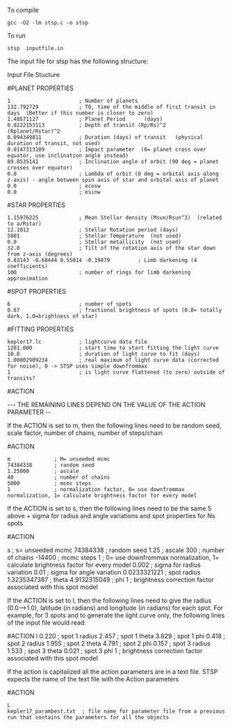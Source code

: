 To compile

	gcc -O2 -lm stsp.c -o stsp

To run

	stsp  inputfile.in

The input file for stsp has the following structure:

Input File Stucture

#PLANET PROPERTIES

	1                      ; Number of planets
	132.792729             ; T0, time of the middle of first transit in days  (Better if this number is closer to zero)
	1.48571127             ; Planet Period      (days)
	0.0222153113           ; Depth of transit (Rp/Rs)^2         (Rplanet/Rstar)^2
	0.094349811            ; Duration (days) of transit   (physical duration of transit, not used)
	0.0147313109           ; Impact parameter  (0= planet cross over equator, use inclination angle instead)
	89.8535141             ; Inclination angle of orbit (90 deg = planet crosses over equator)
	0.0                    ; Lambda of orbit (0 deg = orbital axis along z-axis) - angle between spin axis of star and orbital axis of planet
	0.0                    ; ecosw  
	0.0                    ; esinw  

#STAR PROPERTIES

	1.15976225             ; Mean Stellar density (Msun/Rsun^3)  (related to a/Rstar)
	12.1012                ; Stellar Rotation period (days)
	5801                   ; Stellar Temperature  (not used)
	0.0                    ; Stellar metallicity  (not used)
	32.0                   ; Tilt of the rotation axis of the star down from z-axis (degrees)
	0.83143 -0.68444 0.55014 -0.19879         ; Limb darkening (4 coefficients)
	100                    ; number of rings for limb darkening approximation

#SPOT PROPERTIES

	6                      ; number of spots
	0.67                   ; fractional brightness of spots (0.0= totally dark, 1.0=brightness of star)

#FITTING PROPERTIES

	kepler17.lc            ; lightcurve data file
	1201.000               ; start time to start fitting the light curve
	10.0                   ; duration of light curve to fit (days)
	1.00002909234          ; real maximum of light curve data (corrected for noise), 0 -> STSP uses simple downfrommax
	1                      ; is light curve flattened (to zero) outside of transits?

#ACTION

--- THE REMAINING LINES DEPEND ON THE VALUE OF THE ACTION PARAMETER --

If the ACTION is set to m, then the following lines need to be random seed, scale factor, number of chains, number of steps/chain

#ACTION

	m              ; M= unseeded mcmc
	74384338       ; random seed
	1.25000        ; ascale
	40             ; number of chains
	5000           ; mcmc steps
	1              ; normalization factor, 0= use downfrommax normalization, 1= calculate brightness factor for every model

If the ACTION is set to s, then the following lines need to be the same 5 above + sigma for radius and angle variations and spot properties for Ns spots

#ACTION

   s               ; s= unseeded mcmc
   74384338        ; random seed
   1.25            ; ascale
   300             ; number of chains
   -14400          ; mcmc steps
   1               ; 0= use downfrommax normalization, 1= calculate brightness factor for every model
   0.002           ; sigma for radius variation
   0.01            ; sigma for angle variation
   0.0233321221            ; spot radius
   1.3235347387            ; theta
   4.9132315049            ; phi
   1                       ; brightness correction factor associated with this spot model

If the ACTION is set to l, then the following lines need to give the radius (0.0-->1.0), latitude (in radians) and longitude (in radians) for each spot.
For example, for 3 spots and to generate the light curve only, the following lines of the input file would read:

#ACTION
    l
    0.220		; spot 1 radius
    2.457		; spot 1 theta
    3.829		; spot 1 phi
    0.418		; spot 2 radius
    1.955		; spot 2 theta
    4.791		; spot 2 phi
    0.157		; spot 3 radius
    1.533		; spot 3 theta
    0.021		; spot 3 phi
    1			; brightness correction factor associated with this spot model

If the action is capitalized all the action parameters are in a text file. STSP expects the name of the text file with the Action parameters

#ACTION 

    L
    kepler17_parambest.txt  ; file name for parameter file from a previous run that contains the parameters for all the objects

